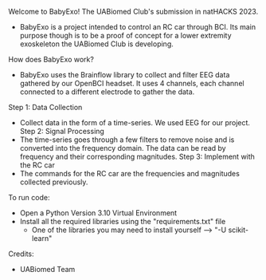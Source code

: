 Welcome to BabyExo! The UABiomed Club's submission in natHACKS 2023.
- BabyExo is a project intended to control an RC car through BCI. Its main purpose though is to be a proof of concept for a lower extremity exoskeleton the UABiomed Club is developing.

How does BabyExo work?
- BabyExo uses the Brainflow library to collect and filter EEG data gathered by our OpenBCI headset. It uses 4 channels, each channel connected to a different electrode to gather the data.

Step 1: Data Collection
- Collect data in the form of a time-series. We used EEG for our project.
Step 2: Signal Processing
- The time-series goes through a few filters to remove noise and is converted into the frequency domain. The data can be read by frequency and their corresponding magnitudes.
Step 3: Implement with the RC car
- The commands for the RC car are the frequencies and magnitudes collected previously.
  
To run code:
- Open a Python Version 3.10 Virtual Environment
- Install all the required libraries using the "requirements.txt" file
  - One of the libraries you may need to install yourself --> "-U scikit-learn"
 
Credits:
- UABiomed Team

   

